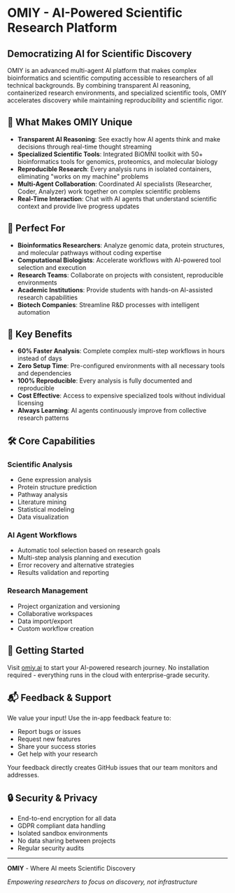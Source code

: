 # OMIY - AI-Powered Scientific Research Platform

## Democratizing AI for Scientific Discovery

OMIY is an advanced multi-agent AI platform that makes complex bioinformatics and scientific computing accessible to researchers of all technical backgrounds. By combining transparent AI reasoning, containerized research environments, and specialized scientific tools, OMIY accelerates discovery while maintaining reproducibility and scientific rigor.

## 🚀 What Makes OMIY Unique

- **Transparent AI Reasoning**: See exactly how AI agents think and make decisions through real-time thought streaming
- **Specialized Scientific Tools**: Integrated BiOMNI toolkit with 50+ bioinformatics tools for genomics, proteomics, and molecular biology
- **Reproducible Research**: Every analysis runs in isolated containers, eliminating "works on my machine" problems
- **Multi-Agent Collaboration**: Coordinated AI specialists (Researcher, Coder, Analyzer) work together on complex scientific problems
- **Real-Time Interaction**: Chat with AI agents that understand scientific context and provide live progress updates

## 🧬 Perfect For

- **Bioinformatics Researchers**: Analyze genomic data, protein structures, and molecular pathways without coding expertise
- **Computational Biologists**: Accelerate workflows with AI-powered tool selection and execution
- **Research Teams**: Collaborate on projects with consistent, reproducible environments
- **Academic Institutions**: Provide students with hands-on AI-assisted research capabilities
- **Biotech Companies**: Streamline R&D processes with intelligent automation

## 🎯 Key Benefits

- **60% Faster Analysis**: Complete complex multi-step workflows in hours instead of days
- **Zero Setup Time**: Pre-configured environments with all necessary tools and dependencies
- **100% Reproducible**: Every analysis is fully documented and reproducible
- **Cost Effective**: Access to expensive specialized tools without individual licensing
- **Always Learning**: AI agents continuously improve from collective research patterns

## 🛠 Core Capabilities

### Scientific Analysis
- Gene expression analysis
- Protein structure prediction
- Pathway analysis
- Literature mining
- Statistical modeling
- Data visualization

### AI Agent Workflows
- Automatic tool selection based on research goals
- Multi-step analysis planning and execution
- Error recovery and alternative strategies
- Results validation and reporting

### Research Management
- Project organization and versioning
- Collaborative workspaces
- Data import/export
- Custom workflow creation

## 🌟 Getting Started

Visit [omiy.ai](https://omiy.ai) to start your AI-powered research journey. No installation required - everything runs in the cloud with enterprise-grade security.

## 📬 Feedback & Support

We value your input! Use the in-app feedback feature to:
- Report bugs or issues
- Request new features
- Share your success stories
- Get help with your research

Your feedback directly creates GitHub issues that our team monitors and addresses.

## 🔒 Security & Privacy

- End-to-end encryption for all data
- GDPR compliant data handling
- Isolated sandbox environments
- No data sharing between projects
- Regular security audits

---

**OMIY** - Where AI meets Scientific Discovery

*Empowering researchers to focus on discovery, not infrastructure*
